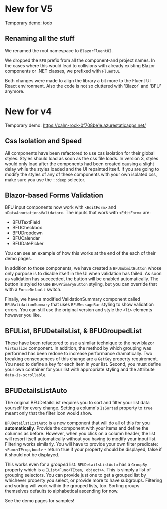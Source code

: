 # New for V5
Temporary demo: todo

## Renaming all the stuff
We renamed the root namespace to `BlazorFluentUI`.

We dropped the `BFU` prefix from all the component-and project names. In the cases where this would lead to collisions with already existing Blazor components or .NET classes, we prefixed with `FluentUI`

Both changes were made to align the library a bit more to the Fluent UI React environment. Also the code is not so cluttered with 'Blazor' and 'BFU' anymore.


# New for v4
Temporary demo: https://calm-rock-0f708be1e.azurestaticapps.net/


## Css Isolation and Speed
All components have been refactored to use css isolation for their global styles.  Styles should load as soon as the css file loads.  In version 3, styles would only load after the components had been created causing a slight delay while the styles loaded and the UI repainted itself.  If you are going to modify the styles of any of these components with your own isolated css, make sure you use the `::deep` selector.

## Blazor-based Forms Validation
BFU input components now work with `<EditForm>` and `<DataAnnotationsValidator>`.  The inputs that work with `<EditForm>` are:
- BFUTextField
- BFUCheckbox
- BFUDropdown
- BFUCalendar
- BFUDatePicker

You can see an example of how this works at the end of the each of their demo pages.  

In addition to those components, we have created a `BFUSubmitButton` whose only purpose is to disable itself in the UI when validation has failed.  As soon as validation has succeeded, the button will be enabled automatically.  The button is styled to use `BFUPrimaryButton` styling, but you can override that with a `ForceDefault` switch.

Finally, we have a modified ValidationSummary component called `BFUValidationSummary` that uses `BFUMessageBar` styling to show validation errors.  You can still use the original version and style the `<li>` elements however you like.

## BFUList, BFUDetailsList, & BFUGroupedList
These have been refactored to use a similar technique to the new blazor `Virtualize` component.  In addition, the method by which grouping was performed has been redone to increase performance dramatically.  Two breaking consequences of this change are a `GetKey` property requirement.  You need to define a key for each item in your list.  Second, you must define your own container for your list with appropriate styling and the attribute `data-is-scrollable`.

## BFUDetailsListAuto 
The original BFUDetailsList requires you to sort and filter your list data yourself for every change.  Setting a column's `IsSorted` property to `true` meant only that the filter icon would show.  

`BFUDetailstListAuto` is a new component that will do all of this for you **automatically**.  Provide the component with your items and define the columns as before.  However, when you click on a column header, the list will resort itself automatically without you having to modify your input list.  Filtering works similarly.  You will have to provide your own filter predicate:  `<Func<TProp,bool>` - return true if your property should be displayed, false if it should not be displayed.  

This works even for a *grouped* list.  `BFUDetailsListAuto` has a `GroupBy` property which is a `IList<Func<TItem, object>>`.  This is simply a list of grouping selectors.  You can provide just one to get a grouped list by whichever property you select, or provide more to have subgroups.  Filtering and sorting will work within the grouped lists, too.  Sorting groups themselves defaults to alphabetical ascending for now.

See the demo pages for samples!
